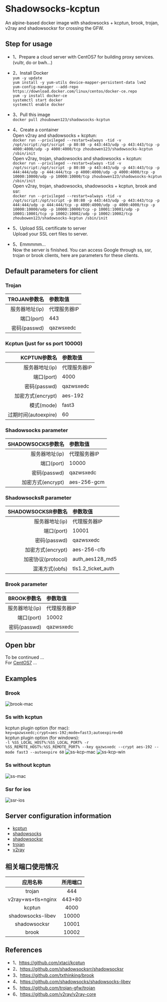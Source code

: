 # Shadowsocks-kcptun
An alpine-based docker image with shadowsocks + kcptun, brook, trojan, v2ray and shadowsocksr for crossing the GFW.

## Step for usage
- 1、Prepare a cloud server with CentOS7 for building proxy services.(vultr, do or bwh...)
- 2、Install Docker<br>
  `yum -y update`<br>
  `yum install -y yum-utils device-mapper-persistent-data lvm2`<br>
  `yum-config-manager --add-repo https://download.docker.com/linux/centos/docker-ce.repo`<br>
  `yum -y install docker-ce`<br>
  `systemctl start docker`<br>
  `systemctl enable docker`<br>
- 3、Pull this image<br>
   `docker pull zhoubowen123/shadowsocks-kcptun`
- 4、Create a container<br>
  Open v2ray and shadowsocks + kcptun:<br>
  `docker run --privileged --restart=always -tid -v /opt/script:/opt/script -p 80:80 -p 443:443/udp -p 443:443/tcp -p 4000:4000/udp -p 4000:4000/tcp zhoubowen123/shadowsocks-kcptun /sbin/init`<br>
  Open v2ray, trojan, shadowsocks and shadowsocks + kcptun:<br>
  `docker run --privileged --restart=always -tid -v /opt/script:/opt/script -p 80:80 -p 443:443/udp -p 443:443/tcp -p 444:444/udp -p 444:444/tcp -p 4000:4000/udp -p 4000:4000/tcp -p 10000:10000/udp -p 10000:10000/tcp zhoubowen123/shadowsocks-kcptun /sbin/init`<br>
  Open v2ray, trojan, shadowsocks, shadowsocks + kcptun, brook and ssr:<br>
  `docker run --privileged --restart=always -tid -v /opt/script:/opt/script -p 80:80 -p 443:443/udp -p 443:443/tcp -p 444:444/udp -p 444:444/tcp -p 4000:4000/udp -p 4000:4000/tcp -p 10000:10000/udp -p 10000:10000/tcp -p 10001:10001/udp -p 10001:10001/tcp -p 10002:10002/udp -p 10002:10002/tcp zhoubowen123/shadowsocks-kcptun /sbin/init`<br>
- 5、Upload SSL certificate to server<br>
  Upload your SSL cert files to server.
  
  
- 5、Emmmmm...<br>
  Now the server is finished. You can access Google through ss, ssr, trojan or brook clients, here are parameters for these clients.

## Default parameters for client
### Trojan
TROJAN参数名 | 参数取值
-: | :-
服务器地址(ip) | 代理服务器IP
端口(port) | 443
密码(passwd) | qazwsxedc

### Kcptun (just for ss port 10000)
KCPTUN参数名 | 参数取值
-: | :-
服务器地址(ip) | 代理服务器IP
端口(port) | 4000
密码(passwd) | qazwsxedc
加密方式(encrypt) | aes-192
模式(mode) | fast3
过期时间(autoexpire) | 60

### Shadowsocks parameter
SHADOWSOCKS参数名 | 参数取值
-: | :-
服务器地址(ip) | 代理服务器IP
端口(port) | 10000
密码(passwd) | qazwsxedc
加密方式(encrypt) | aes-256-gcm

### ShadowsocksR parameter
SHADOWSOCKSR参数名 | 参数取值
-: | :-
服务器地址(ip) | 代理服务器IP
端口(port) | 10001
密码(passwd) | qazwsxedc
加密方式(encrypt) | aes-256-cfb
加密协议(protocol) | auth_aes128_md5
混淆方式(obfs) | tls1.2_ticket_auth

### Brook parameter
BROOK参数名 | 参数取值
-: | :-
服务器地址(ip) | 代理服务器IP
端口(port) | 10002
密码(passwd) | qazwsxedc

## Open bbr
 To be continued ... <br>
 For [CentOS7](https://www.vultr.com/docs/how-to-deploy-google-bbr-on-centos-7) ...

## Examples
### Brook
![brook-mac](https://raw.githubusercontent.com/zhoubowen-sky/shadowsocks-kcptun/master/doc/brook-mac.png)

### Ss with kcptun
  kcptun plugin option (for mac):<br>
  `key=qazwsxedc;crypt=aes-192;mode=fast3;autoexpire=60`<br>
  kcptun plugin option (for windows):<br>
  `-l %SS_LOCAL_HOST%:%SS_LOCAL_PORT% -r %SS_REMOTE_HOST%:%SS_REMOTE_PORT% --key qazwsxedc --crypt aes-192 --mode fast3 --autoexpire 60`
![ss-kcp-mac](https://raw.githubusercontent.com/zhoubowen-sky/shadowsocks-kcptun/master/doc/ss-kcp-mac.png)
![ss-kcp-win](https://raw.githubusercontent.com/zhoubowen-sky/shadowsocks-kcptun/master/doc/ss-kcp-win.png)

### Ss without kcptun
![ss-mac](https://raw.githubusercontent.com/zhoubowen-sky/shadowsocks-kcptun/master/doc/ss-mac.png)

### Ssr for ios
![ssr-ios](https://raw.githubusercontent.com/zhoubowen-sky/shadowsocks-kcptun/master/doc/ssr-ios.png)

## Server configuration information
- [kcptun](https://github.com/zhoubowen-sky/shadowsocks-kcptun/blob/master/script/kcptun.json)
- [shadowsocks](https://github.com/zhoubowen-sky/shadowsocks-kcptun/blob/master/script/shadowsocks.json)
- [shadowsocksr](https://github.com/zhoubowen-sky/shadowsocks-kcptun/blob/master/script/shadowsocksr.json)
- [trojan](https://github.com/zhoubowen-sky/shadowsocks-kcptun/blob/master/script/trojan_server.json)
- [v2ray](https://github.com/zhoubowen-sky/shadowsocks-kcptun/blob/master/script/v2ray_server.json)

## 相关端口使用情况

应用名称 | 所用端口
:-: | :-:
trojan | 444
v2ray+ws+tls+nginx | 443+80
kcptun | 4000
shadowsocks-libev | 10000
shadowsocksr | 10001
brook | 10002

## References
- 1、https://github.com/xtaci/kcptun
- 2、https://github.com/shadowsocksrr/shadowsocksr
- 3、https://github.com/txthinking/brook
- 4、https://github.com/shadowsocks/shadowsocks-libev
- 5、https://github.com/trojan-gfw/trojan
- 6、https://github.com/v2ray/v2ray-core
